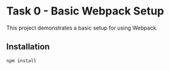 # Task 0 - Basic Webpack Setup

This project demonstrates a basic setup for using Webpack.

## Installation

```sh
npm install
